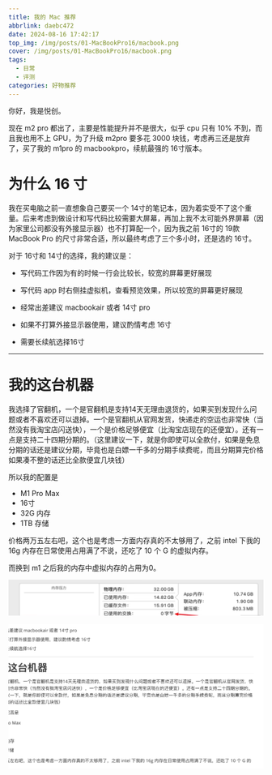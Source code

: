 ```yaml
---
title: 我的 Mac 推荐
abbrlink: daebc472
date: 2024-08-16 17:42:17
top_img: /img/posts/01-MacBookPro16/macbook.png
cover: /img/posts/01-MacBookPro16/macbook.png
tags:
  - 日常
  - 评测
categories: 好物推荐
---
```


你好，我是悦创。

现在 m2 pro 都出了，主要是性能提升并不是很大，似乎 cpu 只有 10% 不到，而且我也用不上 GPU，为了升级 m2pro 要多花 3000 块钱，考虑再三还是放弃了，买了我的 m1pro 的 macbookpro，续航最强的 16寸版本。

# 为什么 16 寸

我在买电脑之前一直想象自己要买一个 14寸的笔记本，因为着实受不了这个重量。后来考虑到做设计和写代码比较需要大屏幕，再加上我不太可能外界屏幕（因为家里公司都没有外接显示器）也不打算配一个，因为我之前 16寸的 19款 MacBook Pro 的尺寸非常合适，所以最终考虑了三个多小时，还是选的 16寸。

对于 16寸和 14寸的选择，我的建议是：

- 写代码工作因为有的时候一行会比较长，较宽的屏幕更好展现

- 写代码 app 时右侧挂虚拟机，查看预览效果，所以较宽的屏幕更好展现

- 经常出差建议 macbookair 或者 14寸 pro

- 如果不打算外接显示器使用，建议酌情考虑 16寸

- 需要长续航选择16寸

---

# 我的这台机器

我选择了官翻机，一个是官翻机是支持14天无理由退货的，如果买到发现什么问题或者不喜欢还可以退掉。一个是官翻机从官网发货，快递走的空运也非常快（当然没有我淘宝店闪送快），一个是价格足够便宜（比淘宝店现在的还便宜）。还有一点是支持二十四期分期的。（这里建议一下，就是你即使可以全款付，如果是免息分期的话还是建议分期，毕竟也是白嫖一千多的分期手续费呢，而且分期算完价格如果凑不整的话还比全款便宜几块钱）

所以我的配置是

- M1 Pro Max
- 16寸
- 32G 内存
- 1TB 存储

价格两万五左右吧，这个也是考虑一方面内存真的不太够用了，之前 intel 下我的 16g 内存在日常使用占用满了不说，还吃了 10 个 G 的虚拟内存。

而换到 m1 之后我的内存中虚拟内存的占用为0。

![](01-MacBookPro16/image.png)

![](./01-MacBookPro16.assets/image-20240816225409655.png)
